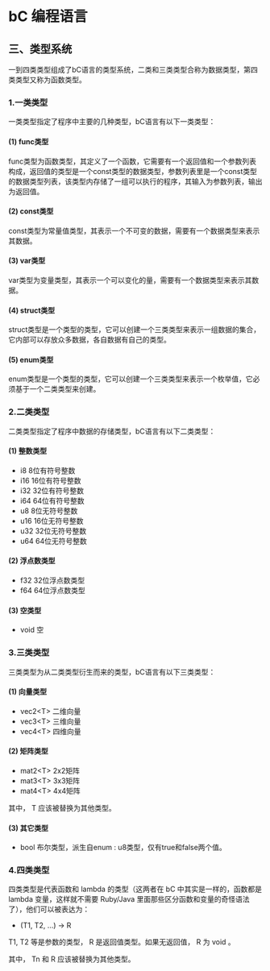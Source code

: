 # bC 编程语言

## 三、类型系统

一到四类类型组成了bC语言的类型系统，二类和三类类型合称为数据类型，第四类类型又称为函数类型。

### 1.一类类型

一类类型指定了程序中主要的几种类型，bC语言有以下一类类型：

#### (1) func类型
func类型为函数类型，其定义了一个函数，它需要有一个返回值和一个参数列表构成，返回值的类型是一个const类型的数据类型，参数列表里是一个const类型的数据类型列表，该类型内存储了一组可以执行的程序，其输入为参数列表，输出为返回值。

#### (2) const类型
const类型为常量值类型，其表示一个不可变的数据，需要有一个数据类型来表示其数据。

#### (3) var类型
var类型为变量类型，其表示一个可以变化的量，需要有一个数据类型来表示其数据。

#### (4) struct类型
struct类型是一个类型的类型，它可以创建一个三类类型来表示一组数据的集合，它内部可以存放众多数据，各自数据有自己的类型。

#### (5) enum类型
enum类型是一个类型的类型，它可以创建一个三类类型来表示一个枚举值，它必须基于一个二类类型来创建。

### 2.二类类型
二类类型指定了程序中数据的存储类型，bC语言有以下二类类型：

#### (1) 整数类型
* i8		8位有符号整数
* i16		16位有符号整数
* i32		32位有符号整数
* i64		64位有符号整数
* u8		8位无符号整数
* u16		16位无符号整数
* u32		32位无符号整数
* u64		64位无符号整数

#### (2) 浮点数类型
* f32   32位浮点数类型
* f64	  64位浮点数类型

#### (3) 空类型
* void  空

### 3.三类类型
三类类型为从二类类型衍生而来的类型，bC语言有以下三类类型：

#### (1) 向量类型
* vec2\<T\> 二维向量
* vec3\<T\> 三维向量
* vec4\<T\> 四维向量
  
#### (2) 矩阵类型
* mat2\<T\> 2x2矩阵
* mat3\<T\> 3x3矩阵
* mat4\<T\> 4x4矩阵

其中， T 应该被替换为其他类型。

#### (3) 其它类型
* bool    布尔类型，派生自enum : u8类型，仅有true和false两个值。

### 4.四类类型
四类类型是代表函数和 lambda 的类型（这两者在 bC 中其实是一样的，函数都是 lambda 变量，这样就不需要 Ruby/Java 里面那些区分函数和变量的奇怪语法了），他们可以被表达为：

* (T1, T2, ...) -\> R

T1, T2 等是参数的类型， R 是返回值类型。如果无返回值， R 为 void 。

其中， Tn 和 R 应该被替换为其他类型。
